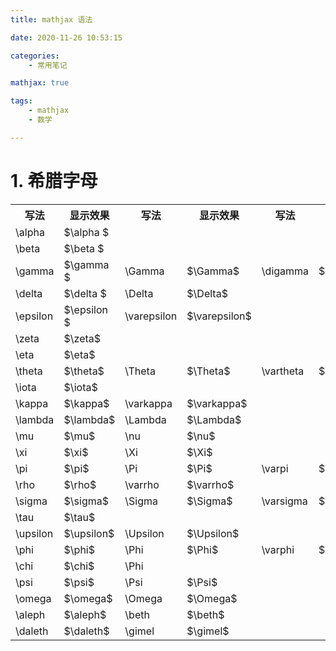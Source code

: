 ```yaml
---
title: mathjax 语法

date: 2020-11-26 10:53:15

categories:
	- 常用笔记

mathjax: true

tags:
	- mathjax
	- 数学

---
```


# 1. 希腊字母
<table>
	<tr>
		<th>写法</th>
		<th>显示效果</th>
		<th>写法</th>
		<th>显示效果</th>
		<th>写法</th>
		<th>显示效果</th>
	</tr>
	<tr>
		<td>
		\alpha
		</td>
		<td>$\alpha $</td>
		<td></td>
		<td></td>
		<td></td>
		<td></td>
	</tr>
	<tr>
		<td>\beta</td>
		<td>$\beta $</td>
		<td></td>
		<td></td>
		<td></td>
		<td></td>
	</tr>
	<tr>
		<td>\gamma</td>
		<td>$\gamma $</td>
		<td>\Gamma</td>
		<td>$\Gamma$</td>
		<td>\digamma</td>
		<td>$\digamma$</td>
	</tr>
	<tr> 
		<td>\delta</td>
		<td>$\delta $</td>
		<td>\Delta</td>
		<td>$\Delta$</td>
		<td></td>
		<td></td>
	</tr>
	<tr> 
		<td>\epsilon</td>
		<td>$\epsilon $</td>
		<td>\varepsilon</td>
		<td>$\varepsilon$</td>
		<td></td>
		<td></td>
	</tr>
	<tr> 
		<td>\zeta</td>
		<td>$\zeta$</td>
		<td></td>
		<td></td>
		<td></td>
		<td></td>
	</tr>
	<tr> 
		<td>\eta</td>
		<td>$\eta$</td>
		<td></td>
		<td></td>
		<td></td>
		<td></td>
	</tr>
	<tr> 
		<td>\theta</td>
		<td>$\theta$</td>
		<td>\Theta</td>
		<td>$\Theta$</td>
		<td>\vartheta</td>
		<td>$\vartheta$</td>
	</tr>
	<tr> 
		<td>\iota</td>
		<td>$\iota$</td>
		<td></td>
		<td></td>
		<td></td>
		<td></td>
	</tr>
	<tr> 
		<td>\kappa</td>
		<td>$\kappa$</td>
		<td>\varkappa</td>
		<td>$\varkappa$</td>
		<td></td>
		<td></td>
	</tr>
	<tr> 
		<td>\lambda</td>
		<td>$\lambda$</td>
		<td>\Lambda</td>
		<td>$\Lambda$</td>
		<td></td>
		<td></td>
	</tr>
	<tr> 
		<td>\mu</td>
		<td>$\mu$</td>
		<td>\nu</td>
		<td>$\nu$</td>
		<td></td>
		<td></td>
	</tr>
	<tr> 
		<td>\xi</td>
		<td>$\xi$</td>
		<td>\Xi</td>
		<td>$\Xi$</td>
		<td></td>
		<td></td>
	</tr>
	<tr> 
		<td>\pi</td>
		<td>$\pi$</td>
		<td>\Pi</td>
		<td>$\Pi$</td>
		<td>\varpi</td>
		<td>$\varpi$</td>
	</tr>
	<tr> 
		<td>\rho</td>
		<td>$\rho$</td>
		<td>\varrho</td>
		<td>$\varrho$</td>
		<td></td>
		<td></td>
	</tr>
		<td>\sigma</td>
		<td>$\sigma$</td>
		<td>\Sigma</td>
		<td>$\Sigma$</td>
		<td>\varsigma</td>
		<td>$\varsigma$</td>
	</tr>
	</tr>
		<td>\tau</td>
		<td>$\tau$</td>
		<td></td>
		<td></td>
		<td></td>
		<td></td>
	</tr>
	</tr>
		<td>\upsilon</td>
		<td>$\upsilon$</td>
		<td>\Upsilon</td>
		<td>$\Upsilon$</td>
		<td></td>
		<td></td>
	</tr>
	</tr>
		<td>\phi</td>
		<td>$\phi$</td>
		<td>\Phi</td>
		<td>$\Phi$</td>
		<td>\varphi</td>
		<td>$\varphi$</td>
	</tr>
	</tr>
		<td>\chi</td>
		<td>$\chi$</td>
		<td>\Phi</td>
		<td></td>
		<td></td>
		<td></td>
	</tr>
	</tr>
		<td>\psi</td>
		<td>$\psi$</td>
		<td>\Psi</td>
		<td>$\Psi$</td>
		<td></td>
		<td></td>
	</tr>
	</tr>
		<td>\omega</td>
		<td>$\omega$</td>
		<td>\Omega</td>
		<td>$\Omega$</td>
		<td></td>
		<td></td>
	</tr>
	</tr>
		<td>\aleph</td>
		<td>$\aleph$</td>
		<td>\beth</td>
		<td>$\beth$</td>
		<td></td>
		<td></td>
	</tr>
	</tr>
		<td>\daleth</td>
		<td>$\daleth$</td>
		<td>\gimel</td>
		<td>$\gimel$</td>
		<td></td>
		<td></td>
	</tr>
	
</table>

